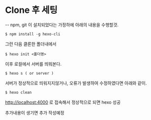 # Clone 후 세팅

-- npm, git 이 설치되었다는 가정하에 아래의 내용을 수행할것.

`$ npm install -g hexo-cli`

그런 다음 클론한 폴더내에서

`$ hexo init <폴더명>`

이후 로컬에서 서버를 띄워본다.

`$ hexo s ( or server )`

서버가 정상적으로 띄워지지않거나, 오류가 발생하여 수정하였다면 아래와 같이.

`$ hexo clean `

<http://localhost:4000> 로 접속해서 정상적으로 되면 hexo 성공

추가내용이 생기면 추가 작성예정
